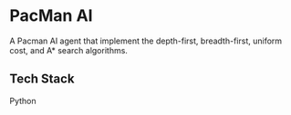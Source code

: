 # PacMan AI

A Pacman AI agent that implement the depth-first, breadth-first, uniform cost, and A* search algorithms.


## Tech Stack
Python



